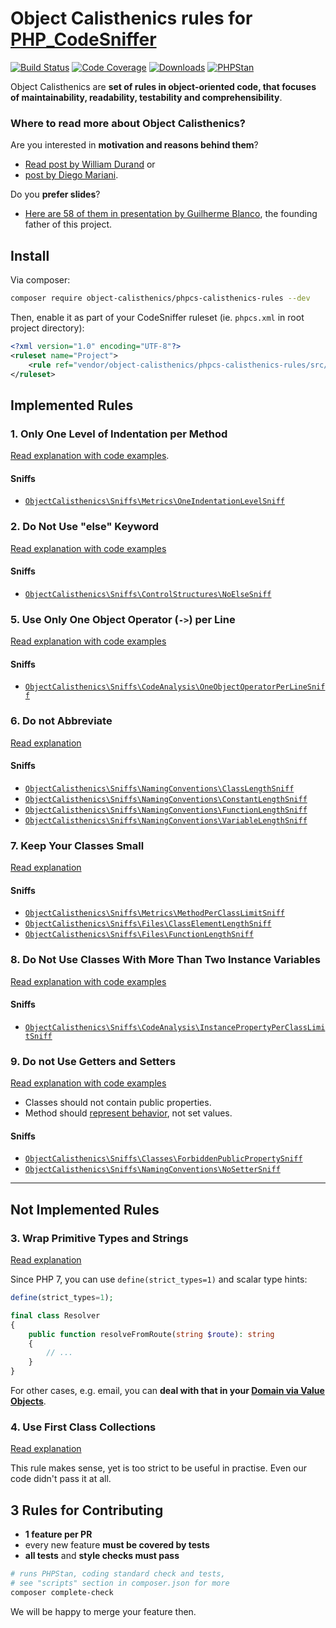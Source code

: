 # Object Calisthenics rules for [PHP_CodeSniffer](https://github.com/squizlabs/PHP_CodeSniffer)

[![Build Status](https://img.shields.io/travis/object-calisthenics/phpcs-calisthenics-rules.svg?style=flat-square)](https://travis-ci.org/object-calisthenics/phpcs-calisthenics-rules)
[![Code Coverage](https://img.shields.io/scrutinizer/coverage/g/object-calisthenics/phpcs-calisthenics-rules.svg?style=flat-square)](https://scrutinizer-ci.com/g/object-calisthenics/phpcs-calisthenics-rules)
[![Downloads](https://img.shields.io/packagist/dt/object-calisthenics/phpcs-calisthenics-rules.svg?style=flat-square)](https://packagist.org/packages/object-calisthenics/phpcs-calisthenics-rules)
[![PHPStan](https://img.shields.io/badge/PHPStan-enabled-brightgreen.svg?style=flat-square)](https://github.com/phpstan/phpstan)

Object Calisthenics are **set of rules in object-oriented code, that focuses of maintainability, readability, testability and comprehensibility**.

### Where to read more about Object Calisthenics?


Are you interested in **motivation and reasons behind them**?

- [Read post by William Durand](http://williamdurand.fr/2013/06/03/object-calisthenics/) or
- [post by Diego Mariani](https://medium.com/web-engineering-vox/improving-code-quality-with-object-calisthenics-aa4ad67a61f1).

Do you **prefer slides**?

- [Here are 58 of them in presentation by Guilherme Blanco](https://www.slideshare.net/guilhermeblanco/object-calisthenics-applied-to-php), the founding father of this project.


## Install

Via composer:

```sh
composer require object-calisthenics/phpcs-calisthenics-rules --dev
```

Then, enable it as part of your CodeSniffer ruleset (ie. `phpcs.xml` in root project directory):

```xml
<?xml version="1.0" encoding="UTF-8"?>
<ruleset name="Project">
    <rule ref="vendor/object-calisthenics/phpcs-calisthenics-rules/src/ObjectCalisthenics/ruleset.xml"/>
</ruleset>
```


## Implemented Rules

### 1. Only One Level of Indentation per Method

[Read explanation with code examples](http://williamdurand.fr/2013/06/03/object-calisthenics/#only-one-level-of-indentation-per-method).

#### Sniffs

- [`ObjectCalisthenics\Sniffs\Metrics\OneIndentationLevelSniff`](/src/ObjectCalisthenics/Sniffs/Metrics/OneIndentationLevelSniff.php)


### 2. Do Not Use "else" Keyword

[Read explanation with code examples](http://williamdurand.fr/2013/06/03/object-calisthenics/#dont-use-the-else-keyword)

#### Sniffs

- [`ObjectCalisthenics\Sniffs\ControlStructures\NoElseSniff`](/src/ObjectCalisthenics/Sniffs/ControlStructures/NoElseSniff.php)


### 5. Use Only One Object Operator (`->`) per Line

[Read explanation with code examples](http://williamdurand.fr/2013/06/03/object-calisthenics/#one-dot-per-line)

#### Sniffs

- [`ObjectCalisthenics\Sniffs\CodeAnalysis\OneObjectOperatorPerLineSniff`](/src/ObjectCalisthenics\Sniffs\CodeAnalysis\OneObjectOperatorPerLineSniff.php)


### 6. Do not Abbreviate

[Read explanation](http://williamdurand.fr/2013/06/03/object-calisthenics/#dont-abbreviate)

#### Sniffs

- [`ObjectCalisthenics\Sniffs\NamingConventions\ClassLengthSniff`](/src/ObjectCalisthenics\Sniffs\NamingConventions\ClassLengthSniff.php)
- [`ObjectCalisthenics\Sniffs\NamingConventions\ConstantLengthSniff`](/src/ObjectCalisthenics\Sniffs\NamingConventions\ConstantLengthSniff.php)
- [`ObjectCalisthenics\Sniffs\NamingConventions\FunctionLengthSniff`](/src/ObjectCalisthenics\Sniffs\NamingConventions\FunctionLengthSniff.php)
- [`ObjectCalisthenics\Sniffs\NamingConventions\VariableLengthSniff`](/src/ObjectCalisthenics\Sniffs\NamingConventions\VariableLengthSniff.php)


### 7. Keep Your Classes Small

[Read explanation](http://williamdurand.fr/2013/06/03/object-calisthenics/#keep-all-entities-small)

#### Sniffs

- [`ObjectCalisthenics\Sniffs\Metrics\MethodPerClassLimitSniff`](/src/ObjectCalisthenics/Sniffs/Metrics/MethodPerClassLimitSniff.php)
- [`ObjectCalisthenics\Sniffs\Files\ClassElementLengthSniff`](/src/ObjectCalisthenics\Sniffs\Files\ClassElementLengthSniff.php)
- [`ObjectCalisthenics\Sniffs\Files\FunctionLengthSniff`](/src/ObjectCalisthenics\Sniffs\Files\FunctionLengthSniff.php)


### 8. Do Not Use Classes With More Than Two Instance Variables

[Read explanation with code examples](http://williamdurand.fr/2013/06/03/object-calisthenics/#no-classes-with-more-than-two-instance-variables)

#### Sniffs

- [`ObjectCalisthenics\Sniffs\CodeAnalysis\InstancePropertyPerClassLimitSniff`](/src/ObjectCalisthenics\Sniffs\CodeAnalysis\InstancePropertyPerClassLimitSniff.php)


### 9. Do not Use Getters and Setters

[Read explanation with code examples](http://williamdurand.fr/2013/06/03/object-calisthenics/#no-getterssettersproperties)

- Classes should not contain public properties.
- Method should [represent behavior](http://whitewashing.de/2012/08/22/building_an_object_model__no_setters_allowed.html), not set values.

#### Sniffs

- [`ObjectCalisthenics\Sniffs\Classes\ForbiddenPublicPropertySniff`](/src/ObjectCalisthenics\Sniffs\Classes\ForbiddenPublicPropertySniff.php)
- [`ObjectCalisthenics\Sniffs\NamingConventions\NoSetterSniff`](/src/ObjectCalisthenics\Sniffs\NamingConventions\NoSetterSniff.php)

---

## Not Implemented Rules

### 3. Wrap Primitive Types and Strings

[Read explanation](http://williamdurand.fr/2013/06/03/object-calisthenics/#wrap-all-primitives-and-strings)

Since PHP 7, you can use `define(strict_types=1)` and scalar type hints:

```php
define(strict_types=1);

final class Resolver
{
    public function resolveFromRoute(string $route): string
    {
        // ...
    }
}
```

For other cases, e.g. email, you can **deal with that in your [Domain via Value Objects](http://williamdurand.fr/2013/06/03/object-calisthenics/#wrap-all-primitives-and-strings)**.


### 4. Use First Class Collections

[Read explanation](http://williamdurand.fr/2013/06/03/object-calisthenics/#first-class-collections)

This rule makes sense, yet is too strict to be useful in practise. Even our code didn't pass it at all.


## 3 Rules for Contributing

- **1 feature per PR**
- every new feature **must be covered by tests**
- **all tests** and **style checks must pass**

```bash
# runs PHPStan, coding standard check and tests,
# see "scripts" section in composer.json for more
composer complete-check
```

We will be happy to merge your feature then.
